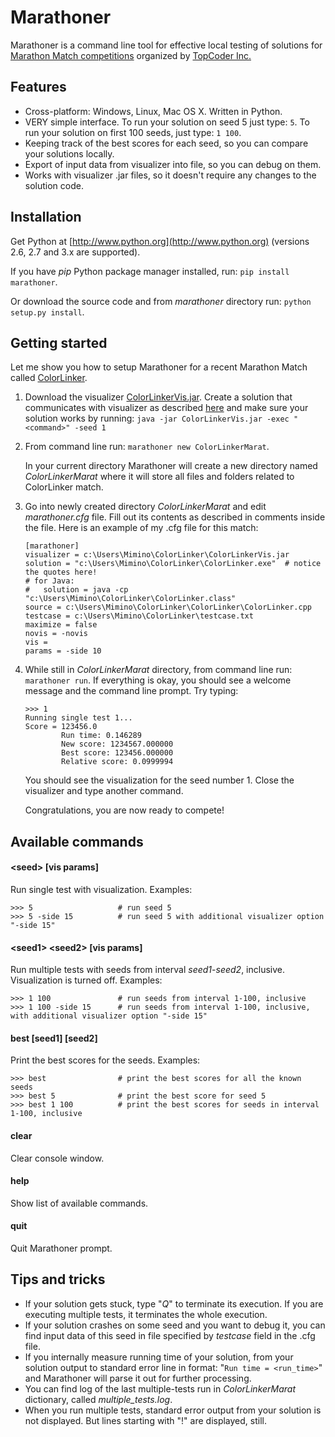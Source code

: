 Marathoner
==========

Marathoner is a command line tool for effective local testing of solutions for [Marathon Match competitions](http://community.topcoder.com/longcontest/?module=ViewActiveContests) organized by [TopCoder Inc.](http://www.topcoder.com/)


Features
--------

- Cross-platform: Windows, Linux, Mac OS X. Written in Python.
- VERY simple interface.
  To run your solution on seed 5 just type: ```5```.
  To run your solution on first 100 seeds, just type: ```1 100```.
- Keeping track of the best scores for each seed, so you can compare your solutions locally.
- Export of input data from visualizer into file, so you can debug on them.
- Works with visualizer .jar files, so it doesn't require any changes to the solution code.


Installation
------------

Get Python at [http://www.python.org](http://www.python.org) (versions 2.6, 2.7 and 3.x are supported).

If you have *pip* Python package manager installed, run: ```pip install marathoner```.

Or download the source code and from *marathoner* directory run: ```python setup.py install```.


Getting started
---------------

Let me show you how to setup Marathoner for a recent Marathon Match called [ColorLinker](http://community.topcoder.com/longcontest/?module=ViewProblemStatement&compid=34370&rd=15825).

1. Download the visualizer [ColorLinkerVis.jar](http://www.topcoder.com/contest/problem/ColorLinker/v2/ColorLinkerVis.jar).
   Create a solution that communicates with visualizer as described [here](http://apps.topcoder.com/forums/?module=Thread&threadID=670892&start=0)
   and make sure your solution works by running: ```java -jar ColorLinkerVis.jar -exec "<command>" -seed 1```

2. From command line run: ```marathoner new ColorLinkerMarat```.

   In your current directory Marathoner will create a new directory named *ColorLinkerMarat* where it will
   store all files and folders related to ColorLinker match.

3. Go into newly created directory *ColorLinkerMarat* and edit *marathoner.cfg* file.
   Fill out its contents as described in comments inside the file. Here is an example of my .cfg file for this match:

   ```
   [marathoner]
   visualizer = c:\Users\Mimino\ColorLinker\ColorLinkerVis.jar
   solution = "c:\Users\Mimino\ColorLinker\ColorLinker.exe"  # notice the quotes here!
   # for Java:
   #   solution = java -cp "c:\Users\Mimino\ColorLinker\ColorLinker.class"
   source = c:\Users\Mimino\ColorLinker\ColorLinker\ColorLinker.cpp
   testcase = c:\Users\Mimino\ColorLinker\testcase.txt
   maximize = false
   novis = -novis
   vis =
   params = -side 10
   ```

4. While still in *ColorLinkerMarat* directory, from command line run: ```marathoner run```.
   If everything is okay, you should see a welcome message and the command line prompt. Try typing:
   ```
   >>> 1
   Running single test 1...
   Score = 123456.0
           Run time: 0.146289
           New score: 1234567.000000
           Best score: 123456.000000
           Relative score: 0.0999994
   ```
   You should see the visualization for the seed number 1. Close the visualizer and type another command.

   Congratulations, you are now ready to compete!


Available commands
------------------

#### &lt;seed&gt; [vis params]
Run single test with visualization. Examples:
```
>>> 5                   # run seed 5
>>> 5 -side 15          # run seed 5 with additional visualizer option "-side 15"
```

#### &lt;seed1&gt; &lt;seed2&gt; [vis params]
Run multiple tests with seeds from interval *seed1*-*seed2*, inclusive. Visualization is turned off. Examples:
```
>>> 1 100               # run seeds from interval 1-100, inclusive
>>> 1 100 -side 15      # run seeds from interval 1-100, inclusive, with additional visualizer option "-side 15"
```

#### best [seed1] [seed2]
Print the best scores for the seeds. Examples:
```
>>> best                # print the best scores for all the known seeds
>>> best 5              # print the best score for seed 5
>>> best 1 100          # print the best scores for seeds in interval 1-100, inclusive
```

#### clear
Clear console window.

#### help
Show list of available commands.

#### quit
Quit Marathoner prompt.


Tips and tricks
---------------

- If your solution gets stuck, type "*Q*" to terminate its execution. If you are executing multiple tests, it terminates the whole execution.
- If your solution crashes on some seed and you want to debug it, you can find input data of this seed in file specified by *testcase* field in the .cfg file.
- If you internally measure running time of your solution, from your solution output to standard error line in format: "```Run time = <run_time>```" and Marathoner will parse it out for further processing.
- You can find log of the last multiple-tests run in *ColorLinkerMarat* dictionary, called *multiple_tests.log*.
- When you run multiple tests, standard error output from your solution is not displayed. But lines starting with "!" are displayed, still.
